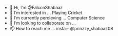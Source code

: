 - 👋 Hi, I’m @FalconShabaaz
- 👀 I’m interested in ... Playing Cricket
- 🌱 I’m currently percieving ... Computer Science
- 💞️ I’m looking to collaborate on ... 
- 📫 How to reach me ... insta:- @prinzzy_shabaaz08

<!---
FalconShabaaz/FalconShabaaz is a ✨ special ✨ repository because its `README.md` (this file) appears on your GitHub profile.
You can click the Preview link to take a look at your changes.
--->
